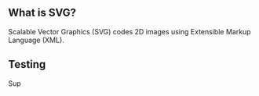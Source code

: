 ## What is SVG?

Scalable Vector Graphics (SVG) codes 2D images using Extensible Markup Language (XML).

## Testing
Sup


